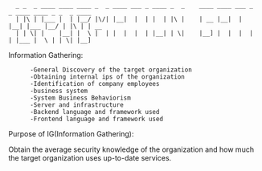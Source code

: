       _ _  _ ____ ____ ____ _  _ ____ ___ _ ____ _  _    ____ ____ ___ _  _ ____ ____ _ _  _ ____ 
      | |\ | |___ |  | |__/ |\/| |__|  |  | |  | |\ |    | __ |__|  |  |__| |___ |__/ | |\ | | __ 
      | | \| |    |__| |  \ |  | |  |  |  | |__| | \|    |__] |  |  |  |  | |___ |  \ | | \| |__] 
                                                                                                  

Information Gathering: 
  
          -General Discovery of the target organization
          -Obtaining internal ips of the organization
          -Identification of company employees
          -business system
          -System Business Behaviorism
          -Server and infrastructure
          -Backend language and framework used
          -Frontend language and framework used

Purpose of IG(Information Gathering):

Obtain the average security knowledge of the organization and how much the target organization uses up-to-date services.
